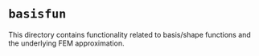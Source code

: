 # `basisfun`

This directory contains functionality related to basis/shape functions and the underlying FEM approximation. 